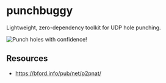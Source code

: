 # punchbuggy

Lightweight, zero-dependency toolkit for UDP hole punching.

![Punch holes with confidence!](./static/andy.gif)

## Resources
* https://bford.info/pub/net/p2pnat/
